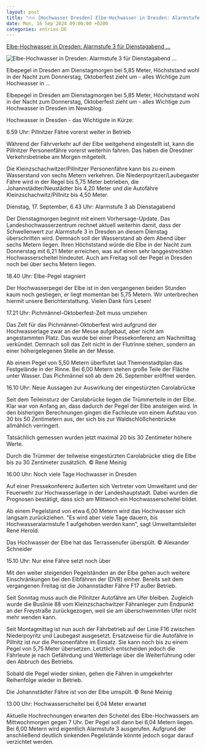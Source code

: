 ```yaml
---
layout: post
title: "🔥🔥 [Hochwasser Dresden] Elbe-Hochwasser in Dresden: Alarmstufe 3 für Dienstagabend ..."
date: Mon, 16 Sep 2024 09:00:00 +0200
categories: entries DE
---
```

[Elbe-Hochwasser in Dresden: Alarmstufe 3 für Dienstagabend ...](https://www.saechsische.de/dresden/lokales/alarmstufe-2-erreicht-so-wirkt-sich-hochwasser-in-dresden-aus-6044931.html)

![Elbe-Hochwasser in Dresden: Alarmstufe 3 für Dienstagabend ...](https://image.saechsische.de/1200x675/n/z/nz2u49w4wqd7f55lqr1yu4qwt7mn5z28.jpg)

Elbepegel in Dresden am Dienstagmorgen bei 5,85 Meter, Höchststand wohl in der Nacht zum Donnerstag, Oktoberfest zieht um - alles Wichtige zum Hochwasser in ...

Elbepegel in Dresden am Dienstagmorgen bei 5,85 Meter, Höchststand wohl in der Nacht zum Donnerstag, Oktoberfest zieht um - alles Wichtige zum Hochwasser in Dresden im Newsblog.

Hochwasser in Dresden - das Wichtigste in Kürze:

6.59 Uhr: Pillnitzer Fähre vorerst weiter in Betrieb

Während der Fährverkehr auf der Elbe weitgehend eingestellt ist, kann die Pillnitzer Personenfähre vorerst weiterhin fahren. Das haben die Dresdner Verkehrsbetriebe am Morgen mitgeteilt.

Die Kleinzschachwitzer/Pillnitzer Personenfähre kann bis zu einem Wasserstand von sechs Metern verkehren. Die Niederpoyritzer/Laubegaster Fähre wird in der Regel bis 5,75 Meter betrieben, die Johannstädter/Neustädter bis 4,20 Meter und die Autofähre Kleinzschachwitz/Pillnitz bis 4,50 Meter.



Dienstag, 17. September, 6.43 Uhr: Alarmstufe 3 ab Dienstagabend

Der Dienstagmorgen beginnt mit einem Vorhersage-Update. Das Landeshochwasserzentrum rechnet aktuell weiterhin damit, dass der Schwellenwert zur Alarmstufe 3 in Dresden an diesem Dienstag überschritten wird. Demnach soll der Wasserstand ab dem Abend über sechs Metern liegen. Ihren Höchststand würde die Elbe in der Nacht zum Donnerstag mit 6,21 Meter erreichen, was auf einen sehr langgestreckten Hochwasserscheitel hindeutet. Auch am Freitag soll der Pegel in Dresden noch bei über sechs Metern liegen.

18.40 Uhr: Elbe-Pegel stagniert

Der Hochwasserpegel der Elbe ist in den vergangenen beiden Stunden kaum noch gestiegen, er liegt momentan bei 5,75 Metern. Wir unterbrechen hiermit unsere Berichterstattung. Vielen Dank fürs Lesen!

17.21 Uhr: Pichmännel-Oktoberfest-Zelt muss umziehen

Das Zelt für das Pichmännel-Oktoberfest wird aufgrund der Hochwasserlage zwar an der Messe aufgebaut, aber nicht am angestammten Platz. Das wurde bei einer Pressekonferenz am Nachmittag verkündet. Demnach soll das Zelt nicht in der Flutrinne stehen, sondern an einer höhergelegenen Stelle an der Messe.

Ab einem Pegel von 5,50 Metern überflutet laut Themenstadtplan das Festgelände in der Rinne. Bei 6,00 Metern stehen große Teile der Fläche unter Wasser. Das Pichmännel soll ab dem 26. September eröffnet werden.

16.10 Uhr: Neue Aussagen zur Auswirkung der eingestürzten Carolabrücke



Seit dem Teileinsturz der Carolabrücke liegen die Trümmerteile in der Elbe. Klar war von Anfang an, dass dadurch der Pegel der Elbe ansteigen wird. In den bisherigen Berechnungen gingen die Fachleute von einem Aufstau von 30 bis 50 Zentimetern aus, der sich bis zur Waldschlößchenbrücke allmählich verringert.

Tatsächlich gemessen wurden jetzt maximal 20 bis 30 Zentimeter höhere Werte.

Durch die Trümmer der teilweise eingestürzten Carolabrücke stieg die Elbe bis zu 30 Zentimeter zusätzlich. © René Meinig

16.00 Uhr: Noch viele Tage Hochwasser in Dresden

Auf einer Pressekonferenz äußerten sich Vertreter vom Umweltamt und der Feuerwehr zur Hochwasserlage in der Landeshauptstadt. Dabei wurden die Prognosen bestätigt, dass sich am Mittwoch ein Hochwasserscheitel bildet.

Ab einem Pegelstand von etwa 6,00 Metern wird das Hochwasser sich langsam zurückziehen. "Es wird aber viele Tage dauern, bis Hochwasseralarmstufe 1 aufgehoben werden kann", sagt Umweltamtsleiter René Herold.

Das Hochwasser der Elbe hat das Terrassenufer überspült. © Alexander Schneider

15.10 Uhr: Nur eine Fähre setzt noch über

Mit den weiter steigenden Pegelständen an der Elbe gehen auch weitere Einschränkungen bei den Elbfähren der (DVB) einher. Bereits seit dem vergangenen Freitag ist die Johannstädter Fähre F17 außer Betrieb.

Seit Sonntag muss auch die Pillnitzer Autofähre am Ufer bleiben. Zugleich wurde die Buslinie 88 vom Kleinzschachwitzer Fähranleger zum Endpunkt an der Freystraße zurückgezogen, weil sie am überschwemmten Ufer nicht mehr wenden kann.

Seit Montagmittag ist nun auch der Fährbetrieb auf der Linie F16 zwischen Niederpoyritz und Laubegast ausgesetzt. Ersatzweise für die Autofähre in Pillnitz ist nur die Personenfähre im Einsatz. Sie kann noch bis zu einem Pegel von 5,75 Meter übersetzen. Letztlich entscheiden jedoch die Fährleute je nach Gefährdung und Wetterlage über die Weiterführung oder den Abbruch des Betriebs.

Sobald die Pegel wieder sinken, gehen die Fähren in umgekehrter Reihenfolge wieder in Betrieb.

Die Johannstädter Fähre ist von der Elbe umspült. © René Meinig

13.00 Uhr: Hochwasserscheitel bei 6,04 Meter erwartet

Aktuelle Hochrechnungen erwarten den Scheitel des Elbe-Hochwassers am Mittwochmorgen gegen 7 Uhr. Der Pegel soll dann bei 6,04 Metern liegen. Bei 6,00 Metern wird eigentlich Alarmstufe 3 ausgerufen. Aufgrund der anschließend deutlich sinkenden Pegelstände könnte jedoch sogar darauf verzichtet werden.

